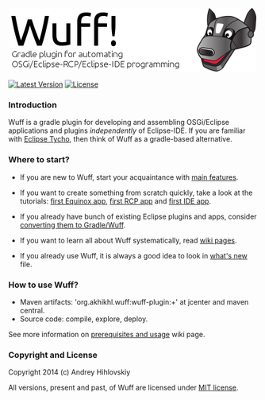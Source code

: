 ![Wuff logo](media/logo.png "Wuff logo")

[![Latest Version](http://img.shields.io/badge/latest_version-0.0.5-blue.svg)](https://github.com/akhikhl/gretty/tree/v0.0.5) [![License](http://img.shields.io/badge/license-MIT-ff69b4.svg)](#copyright-and-license)

### Introduction

Wuff is a gradle plugin for developing and assembling OSGi/Eclipse applications and plugins *independently* of Eclipse-IDE. If you are familiar with [Eclipse Tycho](https://www.eclipse.org/tycho/), then think of Wuff as a gradle-based alternative.

### Where to start?

- If you are new to Wuff, start your acquaintance with [main features](../../wiki/Main-features).

- If you want to create something from scratch quickly, take a look at the tutorials: 
[first Equinox app](../../wiki/Create-first-Equinox-app), [first RCP app](../../wiki/Create-first-RCP-app) and [first IDE app](../../wiki/Create-first-IDE-app).

- If you already have bunch of existing Eclipse plugins and apps, consider [converting them to Gradle/Wuff](../../wiki/Convert-existing-Eclipse-plugins-and-apps-to-Gradle).

- If you want to learn all about Wuff systematically, read [wiki pages](../../wiki).

- If you already use Wuff, it is always a good idea to look in [what's new](whatsnew.md) file.

### How to use Wuff?

- Maven artifacts: 'org.akhikhl.wuff:wuff-plugin:+' at jcenter and maven central.
- Source code: compile, explore, deploy.

See more information on [prerequisites and usage](../../wiki/Prerequisites-and-usage) wiki page.

### Copyright and License

Copyright 2014 (c) Andrey Hihlovskiy

All versions, present and past, of Wuff are licensed under [MIT license](LICENSE).
